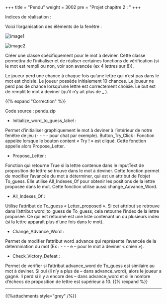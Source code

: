 +++
title = "Pendu"
weight = 3002
pre = "Projet chapitre 2 : "
+++

Indices de réalisation :

Voici l’organisation des éléments de la fenêtre :

![image1](/img/pendu/img01.png?height=100px)

![image2](/img/pendu/img02.png)

Créer une classe spécifiquement pour le mot à deviner. Cette classe permettra de l’initialiser et de réaliser certaines fonctions de vérification (si le mot est rempli ou non, voir son avancée (ex 4 lettres sur 8)).

Le joueur perd une chance à chaque fois qu’une lettre qui n’est pas dans le mot est choisie. Le joueur possède initialement 10 chances. Le joueur ne perd pas de chance lorsqu’une lettre est correctement choisie.
Le but est de remplit le mot à deviner (qu’il n’y ait plus de _ ).

{{% expand "Correction" %}}

Code source : pendu.zip

- Initialize_word_to_guess_label :

Permet d’initialiser graphiquement le mot à deviner à l’intérieur de notre fenêtre de jeu (- - - -    pour chat par exemple).
Button_Try_Click : Fonction appelée lorsque le bouton content « Try ! » est cliqué. Cette fonction appelle alors Propose_Letter.

- Propose_Letter :

Fonction qui retourne True si la lettre contenue dans le InputText de proposition de lettre se trouve dans le mot à deviner. Cette fonction permet de modifier l’avancée du mot à déterminer, qui est un attribut de l’objet To_guess. Elle utilise All_Indexes_Of pour obtenir les positions de la lettre proposée dans le mot. Cette fonction utilise aussi change_Advance_Word.

- All_Indexes_Of :

Utilise l’attribut de To_guess « Letter_proposed ». Si cet attribut se retrouve dans l’attribut word_to_guess de To_guess, cela retourne l’index de la lettre proposée. Ce qui est retourné est une liste contenant un ou plusieurs index (si la lettre apparaît plus d’une fois dans le mot).

- Change_Advance_Word :

Permet de modifier l’attribut word_advance qui représente l’avancée de la détermination du mot (Ex : - - - e – pour le mot à deviner « chien »).

- Check_Victory_Defeat :

Permet de verifier si l’attribut advance_word de To_guess est similaire au mot à deviner. Si oui (il n’y a plus de – dans advance_word), alors le joueur a gagné. Il perd si il y a encore des – dans advance_word et si le nombre d’échecs de proposition de lettre est supérieur à 10.
{{% /expand %}}

---

{{%attachments style="grey" /%}}
